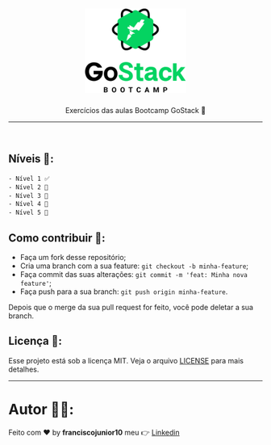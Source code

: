 <h1 align="center">
    <img alt="GoStack" src=".github/gostack.png" width="200px" />
</h1>

<p align="center">Exercícios das aulas Bootcamp GoStack 🚀</p>

<hr>
<br/>

## Níveis 🚀:

```bash
- Nível 1 ✅
- Nível 2 🚧
- Nível 3 🚧
- Nível 4 🚧
- Nível 5 🚧
```

## Como contribuir 🤔:

- Faça um fork desse repositório;
- Cria uma branch com a sua feature: `git checkout -b minha-feature`;
- Faça commit das suas alterações: `git commit -m 'feat: Minha nova feature'`;
- Faça push para a sua branch: `git push origin minha-feature`.

Depois que o merge da sua pull request for feito, você pode deletar a sua branch.

## Licença :memo::

Esse projeto está sob a licença MIT. Veja o arquivo [LICENSE](LICENSE) para mais detalhes.

---
# Autor :man_technologist::

Feito com :heart: by **franciscojunior10** meu :point_right: [Linkedin](https://www.linkedin.com/in/franciscojunior10/)
